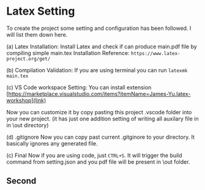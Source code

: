 # Latex Setting

To create the project some setting and configuration has been followed.
I will list them down here.

(a) Latex Installation: Install Latex and check if can produce main.pdf file by compiling simple main.tex
Installation Reference: `https://www.latex-project.org/get/`

(b) Compilation Validation: If you are using terminal you can run `latexmk main.tex` 

(c) VS Code workspace Setting: 
You can install extension [https://marketplace.visualstudio.com/items?itemName=James-Yu.latex-workshop](link)


Now you can customize it by copy pasting this project .vscode folder into your new project.
(it has just one addition setting of writing all auxilary file in in  \out directory)

(d) .gitignore
Now you can copy past current .gitginore to your directory.
It basically ignores any generated file.

(c) Final
Now if you are using code, just `CTRL+S`.
It will trigger the build command from setting.json and you pdf file will be present in \out folder.


## Second 